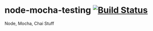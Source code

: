 # node-mocha-testing [![Build Status](https://travis-ci.org/BryanDuplantis/node-mocha-testing.svg?branch=master)](https://travis-ci.org/BryanDuplantis/node-mocha-testing)

Node, Mocha, Chai Stuff
